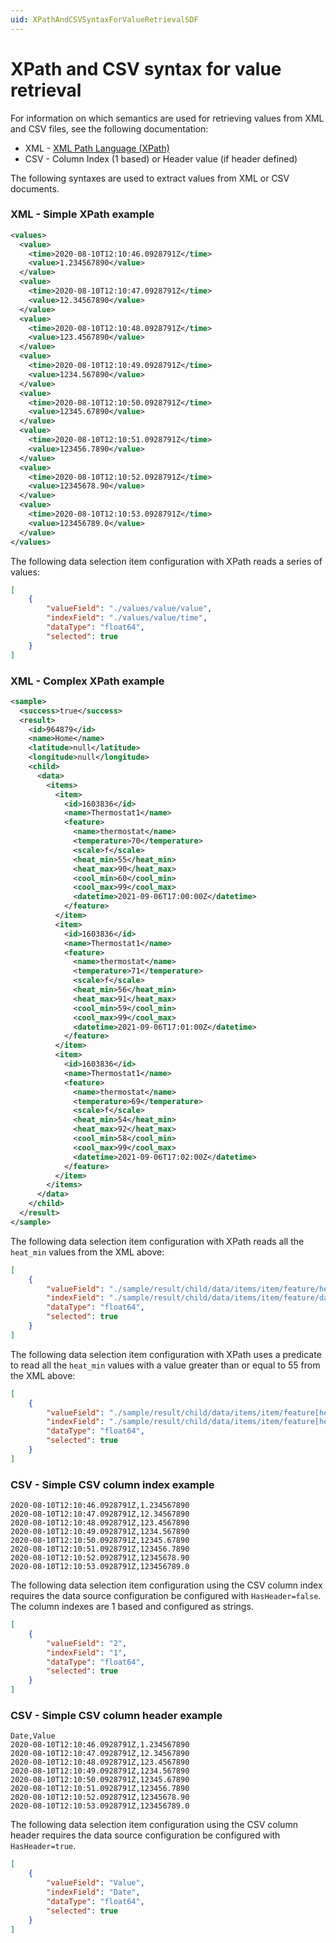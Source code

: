 ```yaml
---
uid: XPathAndCSVSyntaxForValueRetrievalSDF
---
```


# XPath and CSV syntax for value retrieval

For information on which semantics are used for retrieving values from XML and CSV files, see the following documentation:

- XML - [XML Path Language (XPath)](https://www.w3.org/TR/1999/REC-xpath-19991116/)
- CSV - Column Index (1 based) or Header value (if header defined)

The following syntaxes are used to extract values from XML or CSV documents.

### XML - Simple XPath example

```xml
<values>
  <value>
    <time>2020-08-10T12:10:46.0928791Z</time>
    <value>1.234567890</value>
  </value>
  <value>
    <time>2020-08-10T12:10:47.0928791Z</time>
    <value>12.34567890</value>
  </value>
  <value>
    <time>2020-08-10T12:10:48.0928791Z</time>
    <value>123.4567890</value>
  </value>
  <value>
    <time>2020-08-10T12:10:49.0928791Z</time>
    <value>1234.567890</value>
  </value>
  <value>
    <time>2020-08-10T12:10:50.0928791Z</time>
    <value>12345.67890</value>
  </value>
  <value>
    <time>2020-08-10T12:10:51.0928791Z</time>
    <value>123456.7890</value>
  </value>
  <value>
    <time>2020-08-10T12:10:52.0928791Z</time>
    <value>12345678.90</value>
  </value>
  <value>
    <time>2020-08-10T12:10:53.0928791Z</time>
    <value>123456789.0</value>
  </value>
</values>
```

The following data selection item configuration with XPath reads a series of values:

```json
[
    {
        "valueField": "./values/value/value",
        "indexField": "./values/value/time",
        "dataType": "float64",
        "selected": true
    }
]
```

### XML - Complex XPath example

```xml
<sample>
  <success>true</success>
  <result>
    <id>964879</id>
    <name>Home</name>
    <latitude>null</latitude>
    <longitude>null</longitude>
    <child>
      <data>
        <items>
          <item>
            <id>1603836</id>
            <name>Thermostat1</name>
            <feature>
              <name>thermostat</name>
              <temperature>70</temperature>
              <scale>f</scale>
              <heat_min>55</heat_min>
              <heat_max>90</heat_max>
              <cool_min>60</cool_min>
              <cool_max>99</cool_max>
              <datetime>2021-09-06T17:00:00Z</datetime>
            </feature>
          </item>
          <item>
            <id>1603836</id>
            <name>Thermostat1</name>
            <feature>
              <name>thermostat</name>
              <temperature>71</temperature>
              <scale>f</scale>
              <heat_min>56</heat_min>
              <heat_max>91</heat_max>
              <cool_min>59</cool_min>
              <cool_max>99</cool_max>
              <datetime>2021-09-06T17:01:00Z</datetime>
            </feature>
          </item>
          <item>
            <id>1603836</id>
            <name>Thermostat1</name>
            <feature>
              <name>thermostat</name>
              <temperature>69</temperature>
              <scale>f</scale>
              <heat_min>54</heat_min>
              <heat_max>92</heat_max>
              <cool_min>58</cool_min>
              <cool_max>99</cool_max>
              <datetime>2021-09-06T17:02:00Z</datetime>
            </feature>
          </item>
        </items>
      </data>
    </child>
  </result>
</sample>
```

The following data selection item configuration with XPath reads all the `heat_min` values from the XML above:

```json
[
    {
        "valueField": "./sample/result/child/data/items/item/feature/heat_min",
        "indexField": "./sample/result/child/data/items/item/feature/datetime",
        "dataType": "float64",
        "selected": true
    }
]
```

The following data selection item configuration with XPath uses a predicate to read all the `heat_min` values with a value greater than or equal to 55 from the XML above:

```json
[
    {
        "valueField": "./sample/result/child/data/items/item/feature[heat_min>=55]/heat_min",
        "indexField": "./sample/result/child/data/items/item/feature[heat_min>=55]/datetime",
        "dataType": "float64",
        "selected": true
    }
]
```

### CSV - Simple CSV column index example

```csv
2020-08-10T12:10:46.0928791Z,1.234567890
2020-08-10T12:10:47.0928791Z,12.34567890
2020-08-10T12:10:48.0928791Z,123.4567890
2020-08-10T12:10:49.0928791Z,1234.567890
2020-08-10T12:10:50.0928791Z,12345.67890
2020-08-10T12:10:51.0928791Z,123456.7890
2020-08-10T12:10:52.0928791Z,12345678.90
2020-08-10T12:10:53.0928791Z,123456789.0
```

The following data selection item configuration using the CSV column index requires the data source configuration be configured with `HasHeader=false`. The column indexes are 1 based and configured as strings.

```json
[
    {
        "valueField": "2",
        "indexField": "1",
        "dataType": "float64",
        "selected": true
    }
]
```

### CSV - Simple CSV column header example

```csv
Date,Value
2020-08-10T12:10:46.0928791Z,1.234567890
2020-08-10T12:10:47.0928791Z,12.34567890
2020-08-10T12:10:48.0928791Z,123.4567890
2020-08-10T12:10:49.0928791Z,1234.567890
2020-08-10T12:10:50.0928791Z,12345.67890
2020-08-10T12:10:51.0928791Z,123456.7890
2020-08-10T12:10:52.0928791Z,12345678.90
2020-08-10T12:10:53.0928791Z,123456789.0
```

The following data selection item configuration using the CSV column header requires the data source configuration be configured with `HasHeader=true`.

```json
[
    {
        "valueField": "Value",
        "indexField": "Date",
        "dataType": "float64",
        "selected": true
    }
]
```
